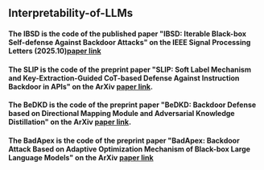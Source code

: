 ## Interpretability-of-LLMs

#### The IBSD is the code of the published paper "IBSD: Iterable Black-box Self-defense Against Backdoor Attacks" on the IEEE Signal Processing Letters (2025.10)[paper link](https://ieeexplore.ieee.org/abstract/document/11190006)

#### The SLIP is the code of the preprint paper "SLIP: Soft Label Mechanism and Key-Extraction-Guided CoT-based Defense Against Instruction Backdoor in APIs" on the ArXiv [paper link](https://arxiv.org/abs/2508.06153).
#### The BeDKD is the code of the preprint paper "BeDKD: Backdoor Defense based on Directional Mapping Module and Adversarial Knowledge Distillation" on the ArXiv [paper link](https://arxiv.org/abs/2508.01595).
#### The BadApex is the code of the preprint paper "BadApex: Backdoor Attack Based on Adaptive Optimization Mechanism of Black-box Large Language Models" on the ArXiv [paper link](https://arxiv.org/abs/2504.13775)
